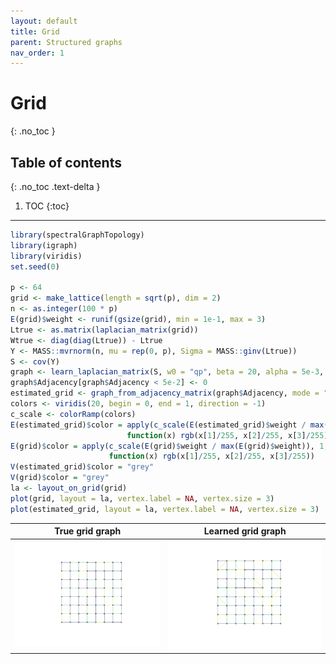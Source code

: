```yaml
---
layout: default
title: Grid
parent: Structured graphs
nav_order: 1
---
```


# Grid
{: .no_toc }

## Table of contents
{: .no_toc .text-delta }

1. TOC
{:toc}

---

``` r
library(spectralGraphTopology)
library(igraph)
library(viridis)
set.seed(0)

p <- 64
grid <- make_lattice(length = sqrt(p), dim = 2)
n <- as.integer(100 * p)
E(grid)$weight <- runif(gsize(grid), min = 1e-1, max = 3)
Ltrue <- as.matrix(laplacian_matrix(grid))
Wtrue <- diag(diag(Ltrue)) - Ltrue
Y <- MASS::mvrnorm(n, mu = rep(0, p), Sigma = MASS::ginv(Ltrue))
S <- cov(Y)
graph <- learn_laplacian_matrix(S, w0 = "qp", beta = 20, alpha = 5e-3, abstol = 1e-5, verbose = FALSE)
graph$Adjacency[graph$Adjacency < 5e-2] <- 0
estimated_grid <- graph_from_adjacency_matrix(graph$Adjacency, mode = "undirected", weighted = TRUE)
colors <- viridis(20, begin = 0, end = 1, direction = -1)
c_scale <- colorRamp(colors)
E(estimated_grid)$color = apply(c_scale(E(estimated_grid)$weight / max(E(estimated_grid)$weight)), 1,
                          function(x) rgb(x[1]/255, x[2]/255, x[3]/255))
E(grid)$color = apply(c_scale(E(grid)$weight / max(E(grid)$weight)), 1,
                      function(x) rgb(x[1]/255, x[2]/255, x[3]/255))
V(estimated_grid)$color = "grey"
V(grid)$color = "grey"
la <- layout_on_grid(grid)
plot(grid, layout = la, vertex.label = NA, vertex.size = 3)
plot(estimated_grid, layout = la, vertex.label = NA, vertex.size = 3)
```

True grid graph            |  Learned grid graph
:-------------------------:|:-------------------------:
![](grid_files/figure-markdown_github/unnamed-chunk-1-1.png) | ![](grid_files/figure-markdown_github/unnamed-chunk-1-2.png)
